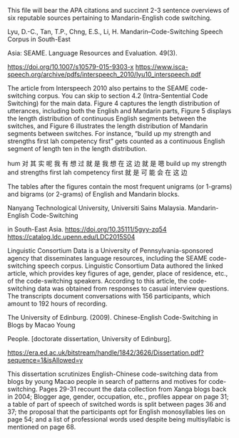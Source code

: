 This file will bear the APA citations and succinnt 2-3 sentence overviews of six reputable sources pertaining to Mandarin-English code switching.

Lyu, D.-C., Tan, T.P., Chng, E.S., Li, H. Mandarin–Code-Switching Speech Corpus in South-East 

Asia: SEAME. Language Resources and Evaluation. 49(3). 

https://doi.org/10.1007/s10579-015-9303-x 
<https://www.isca-speech.org/archive/pdfs/interspeech_2010/lyu10_interspeech.pdf>

The article from Interspeech 2010 also pertains to the SEAME code-switching corpus. You can skip to section 4.2 (Intra-Sentential Code Switching) for the main data. Figure 4 captures the length distribution of utterances, including both the English and Mandarin parts, Figure 5 displays the length distribution of continuous English  segments between the switches, and Figure 6 illustrates the length distribution of Mandarin segments between switches. For instance, “build up my strength and strengths first lah competency first” gets counted as a continuous English segment of length ten in the length distribution.

hum 对 其 实 呢 我 有 想 过 就 是 我 想 在 这 边 就 是 嗯 build up my strength and strengths first lah competency first 就 是 可 能 <v-noise> 会 在 这 边

The tables after the figures contain the most frequent unigrams (or 1-grams) and bigrams (or 2-grams) of English and Mandarin blocks. 

Nanyang Technological University, Universiti Sains Malaysia. Mandarin-English Code-Switching 

in South-East Asia. https://doi.org/10.35111/5gyy-zq54 
<https://catalog.ldc.upenn.edu/LDC2015S04>

Linguistic Consortium Data is a University of Pennsylvania-sponsored agency that disseminates language resources, including the SEAME code-switching speech corpus. Linguistic Consortium Data authored the linked article, which provides key figures of age, gender, place of residence, etc., of the code-switching speakers. According to this article, the code-switching data was obtained from responses to casual interview questions. The transcripts document conversations with 156  participants, which amount to 192 hours of recording.


The University of Edinburg. (2009). Chinese-English Code-Switching in Blogs by Macao Young 

People. [doctorate dissertation, University of Edinburg]. 

https://era.ed.ac.uk/bitstream/handle/1842/3626/Dissertation.pdf?sequence=1&isAllowed=y



This dissertation scrutinizes English-Chinese code-switching data from blogs by young Macao people in search of patterns and motives for code-switching. Pages 29-31 recount the data collection from Xanga blogs back in 2004; Blogger age, gender, occupation, etc., profiles appear on page 31; a table of part of speech of switched words is split between pages 36 and 37; the proposal that the participants opt for English monosyllables lies on page 54; and a list of professional words used despite being multisyllabic is mentioned on page 68. 
